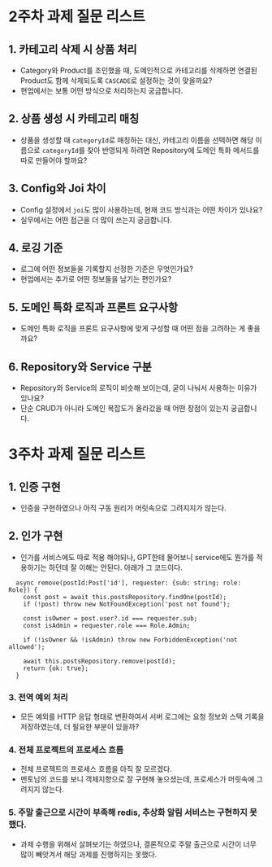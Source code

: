 # 2주차 과제 질문 리스트

## 1. 카테고리 삭제 시 상품 처리
- Category와 Product를 조인했을 때, 도메인적으로 카테고리를 삭제하면 연결된 Product도 함께 삭제되도록 `CASCADE`로 설정하는 것이 맞을까요?  
- 현업에서는 보통 어떤 방식으로 처리하는지 궁금합니다.  

## 2. 상품 생성 시 카테고리 매칭
- 상품을 생성할 때 `categoryId`로 매칭하는 대신, 카테고리 이름을 선택하면 해당 이름으로 `categoryId`를 찾아 반영되게 하려면 Repository에 도메인 특화 메서드를 따로 만들어야 할까요?  

## 3. Config와 Joi 차이
- Config 설정에서 `joi`도 많이 사용하는데, 현재 코드 방식과는 어떤 차이가 있나요?  
- 실무에서는 어떤 접근을 더 많이 쓰는지 궁금합니다.  

## 4. 로깅 기준
- 로그에 어떤 정보들을 기록할지 선정한 기준은 무엇인가요?  
- 현업에서는 추가로 어떤 정보들을 남기는 편인가요?  

## 5. 도메인 특화 로직과 프론트 요구사항
- 도메인 특화 로직을 프론트 요구사항에 맞게 구성할 때 어떤 점을 고려하는 게 좋을까요?  

## 6. Repository와 Service 구분
- Repository와 Service의 로직이 비슷해 보이는데, 굳이 나눠서 사용하는 이유가 있나요?  
- 단순 CRUD가 아니라 도메인 복잡도가 올라갔을 때 어떤 장점이 있는지 궁금합니다.  

# 3주차 과제 질문 리스트

## 1. 인증 구현
- 인증을 구현하였으나 아직 구동 원리가 머릿속으로 그려지지가 않는다.

## 2. 인가 구현
- 인가를 서비스에도 따로 적용 해야되나, GPT한테 물어보니 service에도 뭔가를 적용하기는 하던데 잘 이해는 안된다. 아래가 그 코드이다. 

```
  async remove(postId:Post['id'], requester: {sub: string; role: Role}) {
    const post = await this.postsRepository.findOne(postId);
    if (!post) throw new NotFoundException('post not found');

    const isOwner = post.user?.id === requester.sub;
    const isAdmin = requester.role === Role.Admin;

    if (!isOwner && !isAdmin) throw new ForbiddenException('not allowed');

    await this.postsRepository.remove(postId);
    return {ok: true};
  }
```

### 3. 전역 예외 처리
- 모든 예외를 HTTP 응답 형태로 변환하여서 서버 로그에는 요청 정보와 스택 기록을 저장하였는데, 더 필요한 부분이 있을까?

### 4. 전체 프로젝트의 프로세스 흐름
- 전체 프로젝트의 프로세스 흐름을 아직 잘 모르겠다.
- 멘토님의 코드를 보니 객체지향으로 잘 구현해 놓으셨는데, 프로세스가 머릿속에 그려지지 않는다.


### 5. 주말 출근으로 시간이 부족해 redis, 추상화 알림 서비스는 구현하지 못했다.
- 과제 수행을 위해서 살펴보기는 하였으나, 결론적으로 주말 출근으로 시간이 너무 많이 빼앗겨서 해당 과제를 진행하지는 못했다.